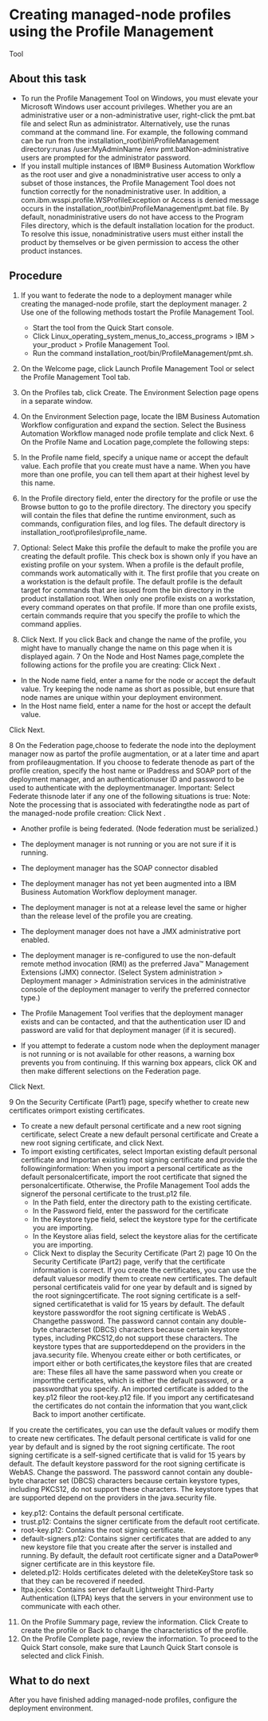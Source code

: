 # Creating managed-node profiles using the Profile Management
Tool

## About this task

<!-- image -->

<!-- image -->

- To run the Profile Management Tool on Windows, you
must elevate your Microsoft Windows user account privileges.
Whether you are an administrative user or a non-administrative user,
right-click the pmt.bat file and select Run
as administrator. Alternatively, use the runas command
at the command line. For example, the following command can be run
from the installation\_root\bin\ProfileManagement directory:runas /user:MyAdminName /env pmt.batNon-administrative
users are prompted for the administrator password.
- If you install multiple instances of IBM® Business Automation Workflow as
the root user and give a nonadministrative user access to only a subset
of those instances, the Profile Management Tool does not function
correctly for the nonadministrative user. In addition, a com.ibm.wsspi.profile.WSProfileException or Access
is denied message occurs in the installation\_root\bin\ProfileManagement\pmt.bat file.
By default, nonadministrative users do not have access to the Program
Files directory, which is the default installation location
for the product. To resolve this issue, nonadministrative users must
either install the product by themselves or be given permission to
access the other product instances.

## Procedure

1. If you want to federate the node to a deployment
manager while creating the managed-node profile, start the deployment
manager.
2 Use one of the following methods tostart the Profile Management Tool.
    - Start the tool from the Quick Start console.
    - Click
Linux\_operating\_system\_menus\_to\_access\_programs > IBM >
your\_product > Profile Management Tool.
    - Run the command installation\_root/bin/ProfileManagement/pmt.sh.
3. On the Welcome page,
click Launch Profile Management Tool or select
the Profile Management Tool tab.
4. On the Profiles tab,
click Create.  The Environment
Selection  page opens in a separate window.
5. On the Environment Selection page,
locate the IBM Business Automation
Workflow configuration
and expand the section. Select the Business Automation Workflow managed
node profile template and click Next.
6 On the Profile Name and Location page,complete the following steps:

1. In the Profile name field, specify
a unique name or accept the default value.  Each profile
that you create must have a name. When you have more than one profile,
you can tell them apart at their highest level by this name.
2. In the Profile directory field,
enter the directory for the profile or use the Browse button
to go to the profile directory. The directory you specify
will contain the files that define the runtime environment, such as
commands, configuration files, and log files. The default directory
is installation\_root\profiles\profile\_name.
3. Optional: Select Make this profile
the default to make the profile you are creating the default
profile. This check box is shown only if you have an existing
profile on your system. When a profile is the default profile,
commands work automatically with it. The first profile that you create
on a workstation is the default profile. The default profile is the
default target for commands that are issued from the bin directory
in the product installation root. When only one profile exists on
a workstation, every command operates on that profile. If more than
one profile exists, certain commands require that you specify the
profile to which the command applies.
4. Click Next. If you
click Back and change the name of the profile,
you might have to manually change the name on this page when it is
displayed again.
7 On the Node and Host Names page,complete the following actions for the profile you are creating: Click Next .

- In the Node name field, enter a name for
the node or accept the default value. Try keeping the node name as
short as possible, but ensure that node names are unique within your
deployment environment.
- In the Host name field, enter a name for
the host or accept the default value.

Click Next.

8 On the Federation page,choose to federate the node into the deployment manager now as partof the profile augmentation, or at a later time and apart from profileaugmentation. If you choose to federate thenode as part of the profile creation, specify the host name or IPaddress and SOAP port of the deployment manager, and an authenticationuser ID and password to be used to authenticate with the deploymentmanager. Important: Select Federate thisnode later if any one of the following situations is true: Note: Note the processing that is associated with federatingthe node as part of the managed-node profile creation: Click Next .

- Another profile is being federated. (Node federation must be serialized.)
- The deployment manager is not running or you are not sure if it
is running.
- The deployment manager has the SOAP connector disabled
- The deployment manager has not yet been augmented into a IBM Business Automation Workflow deployment
manager.
- The deployment manager is not at a release level the same or higher
than the release level of the profile you are creating.
- The deployment manager does not have a JMX administrative port
enabled.
- The deployment manager is re-configured to use the non-default
remote method invocation (RMI) as the preferred Java™ Management Extensions (JMX) connector.
(Select System administration > Deployment manager > Administration
services in the administrative console of
the deployment manager to verify the preferred connector type.)

- The Profile Management Tool verifies that the deployment manager
exists and can be contacted, and that the authentication user ID and
password are valid for that deployment manager (if it is secured).
- If you attempt to federate a custom node when the deployment manager
is not running or is not available for other reasons, a warning box
prevents you from continuing. If this warning box appears, click OK and
then make different selections on the Federation page.

Click Next.

9 On the Security Certificate (Part1) page, specify whether to create new certificates orimport existing certificates.

- To create a new default personal certificate and a new root
signing certificate, select Create a new default personal
certificate and Create a new root signing certificate,
and click Next.
- To import existing certificates, select Importan existing default personal certificate and Importan existing root signing certificate and provide the followinginformation: When you import a personal certificate as the default personalcertificate, import the root certificate that signed the personalcertificate. Otherwise, the Profile Management Tool adds the signerof the personal certificate to the trust.p12 file.
    - In the Path field, enter the directory
path to the existing certificate.
    - In the Password field, enter the password
for the certificate
    - In the Keystore type field, select the
keystore type for the certificate you are importing.
    - In the Keystore alias field,  select the
keystore alias for the certificate you are importing.
    - Click  Next to display the Security
Certificate (Part 2) page
10 On the Security Certificate (Part2) page, verify that the certificate information is correct. If you create the certificates, you can use the default valuesor modify them to create new certificates. The default personal certificateis valid for one year by default and is signed by the root signingcertificate. The root signing certificate is a self-signed certificatethat is valid for 15 years by default. The default keystore passwordfor the root signing certificate is WebAS . Changethe password. The password cannot contain any double-byte characterset (DBCS) characters because certain keystore types, including PKCS12,do not support these characters. The keystore types that are supporteddepend on the providers in the java.security file. Whenyou create either or both certificates, or import either or both certificates,the keystore files that are created are: These files all have the same password when you create or importthe certificates, which is either the default password, or a passwordthat you specify. An imported certificate is added to the key.p12 fileor the root-key.p12 file. If you import any certificatesand the certificates do not contain the information that you want,click Back to import another certificate.

If you create the certificates, you can use the default values
or modify them to create new certificates. The default personal certificate
is valid for one year by default and is signed by the root signing
certificate. The root signing certificate is a self-signed certificate
that is valid for 15 years by default. The default keystore password
for the root signing certificate is WebAS. Change
the password. The password cannot contain any double-byte character
set (DBCS) characters because certain keystore types, including PKCS12,
do not support these characters. The keystore types that are supported
depend on the providers in the java.security file.

- key.p12: Contains the default personal certificate.
- trust.p12: Contains the signer certificate
from the default root certificate.
- root-key.p12: Contains the root signing certificate.
- default-signers.p12: Contains signer certificates
that are added to any new keystore file that you create after the
server is installed and running. By default, the default root certificate
signer and a DataPower® signer
certificate are in this keystore file.
- deleted.p12: Holds certificates deleted with
the deleteKeyStore task so that they can be recovered if needed.
- ltpa.jceks: Contains server default Lightweight
Third-Party Authentication (LTPA) keys that the servers in your environment
use to communicate with each other.
11. On the Profile Summary page,
review the information. Click Create to create
the profile or Back to change the characteristics
of the profile.
12. On the Profile Complete page,
review the information. To proceed to the Quick Start console, make
sure that Launch Quick Start console is selected
and click Finish.

## What to do next

After
you have finished adding managed-node profiles, configure the deployment
environment.